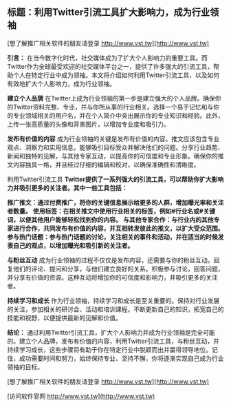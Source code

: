 ## **标题：利用Twitter引流工具扩大影响力，成为行业领袖**

[想了解推广相关软件的朋友请登录 http://www.vst.tw](http://www.vst.tw)

**引言：**
在当今数字化时代，社交媒体成为了扩大个人影响力的重要工具。而Twitter作为全球最受欢迎的社交媒体平台之一，提供了许多强大的引流工具，帮助个人在特定行业中成为领袖。本文将介绍如何利用Twitter引流工具，以及如何有效地扩大个人影响力，成为行业领袖。

**建立个人品牌**
在Twitter上成为行业领袖的第一步是建立强大的个人品牌。确保你的Twitter资料完整、专业，并与你所从事的行业相关。选择一个易于记忆和与你的专业领域相关的用户名，并在个人简介中突出展示你的专业知识和经验。此外，上传一张高质量的头像和背景图片，以增加专业度和吸引力。

**发布有价值的内容**
成为行业领袖的关键是发布有价值的内容。推文应该包含专业观点、洞察力和实用信息，能够吸引目标受众并解决他们的问题。分享行业趋势、新闻和独特的见解，与其他专家互动，以提高你的可信度和专业形象。确保你的推文内容独具一格，并且经过仔细的编辑和校对，以确保准确性和清晰度。

利用Twitter引流工具
**Twitter提供了一系列强大的引流工具，可以帮助你扩大影响力并吸引更多的关注者。其中一些工具包括：**

**推广推文：通过付费推广，将你的关键信息展示给更多的人群，增加曝光率和关注者数量。**
**使用标签：在相关推文中使用行业相关的标签，例如#行业名或#关键词，以便其他用户能够轻松找到你的内容。**
**与其他专家合作：与行业内的其他专家进行合作，共同发布有价值的内容，并互相转发彼此的推文，以扩大受众范围。**
**参与热门话题：参与热门话题的讨论，关注相关的事件和活动，并在适当的时候发表自己的观点，以增加曝光和吸引新的关注者。**

**与粉丝互动**
成为行业领袖的过程不仅仅是发布内容，还需要与你的粉丝互动。回复他们的评论、提问和分享，与他们建立良好的关系。积极参与讨论，回答问题，并分享有价值的资源。这种互动将增加你的可信度和影响力，并吸引更多的关注者。

**持续学习和成长**
作为行业领袖，持续学习和成长是至关重要的。保持对行业发展的关注，参加相关的研讨会、活动和培训课程。不断更新自己的知识，拓宽自己的技能和视野，以便提供最新的见解和价值。

**结论：**
通过利用Twitter引流工具，扩大个人影响力并成为行业领袖是完全可能的。建立个人品牌，发布有价值的内容，利用Twitter引流工具，与粉丝互动，并持续学习成长，这些步骤将有助于你在特定行业中脱颖而出并赢得领导地位。记住，成功需要时间和努力，始终保持专业、坚持不懈，你将逐渐实现自己成为行业领袖的目标。

[想了解推广相关软件的朋友请登录 http://www.vst.tw](http://www.vst.tw)


[访问软件官网 http://www.vst.tw](http://www.vst.tw)
